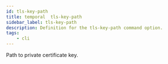 ```yaml
---
id: tls-key-path
title: temporal  tls-key-path
sidebar_label: tls-key-path
description: Definition for the tls-key-path command option.
tags:
	- cli
---
```


 Path to private certificate key.
